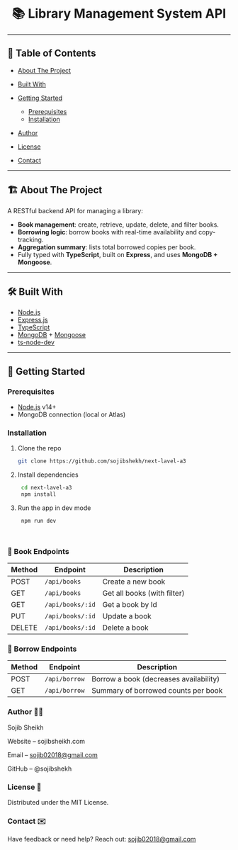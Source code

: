 
<!-- PROJECT TITLE -->
<h1 align="center">📚 Library Management System API</h1>

---

## 🧭 Table of Contents

- [About The Project](#about-the-project)  
- [Built With](#built-with)  
- [Getting Started](#getting-started)  
  - [Prerequisites](#prerequisites)  
  - [Installation](#installation)  

- [Author](#author)  
- [License](#license)  
- [Contact](#contact)  

---

## 🏗️ About The Project

A RESTful backend API for managing a library:
- **Book management**: create, retrieve, update, delete, and filter books.
- **Borrowing logic**: borrow books with real-time availability and copy-tracking.
- **Aggregation summary**: lists total borrowed copies per book.
- Fully typed with **TypeScript**, built on **Express**, and uses **MongoDB + Mongoose**.

---

## 🛠️ Built With

- [Node.js](https://nodejs.org/)
- [Express.js](https://expressjs.com/)
- [TypeScript](https://www.typescriptlang.org/)
- [MongoDB](https://www.mongodb.com/) + [Mongoose](https://mongoosejs.com/)
- [ts-node-dev](https://github.com/wclr/ts-node-dev)

---

## 🚀 Getting Started

### Prerequisites

- [Node.js](https://nodejs.org/) v14+  
- MongoDB connection (local or Atlas)  

### Installation

1. Clone the repo  
   ```bash
   git clone https://github.com/sojibshekh/next-lavel-a3


2. Install dependencies 
   ```bash
    cd next-lavel-a3 
    npm install

3. Run the app in dev mode
   ```bash
    npm run dev




### 🧭 Book Endpoints
| Method | Endpoint         | Description                 |
| ------ | ---------------- | --------------------------- |
| POST   | `/api/books`     | Create a new book           |
| GET    | `/api/books`     | Get all books (with filter) |
| GET    | `/api/books/:id` | Get a book by Id            |
| PUT    | `/api/books/:id` | Update a book               |
| DELETE | `/api/books/:id` | Delete a book               |


### 🧭  Borrow Endpoints

| Method | Endpoint      | Description                            |
| ------ | ------------- | -------------------------------------- |
| POST   | `/api/borrow` | Borrow a book (decreases availability) |
| GET    | `/api/borrow` | Summary of borrowed counts per book    |



###  Author 🙋‍♂️
Sojib Sheikh

Website – sojibsheikh.com

Email – sojib02018@gmail.com

GitHub – @sojibshekh

###  License  📄
Distributed under the MIT License.

###  Contact  ✉️
Have feedback or need help? Reach out: sojib02018@gmail.com
